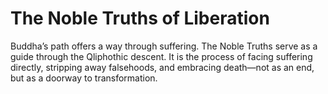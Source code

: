 # The Noble Truths of Liberation


Buddha’s path offers a way through suffering. The Noble Truths serve as a guide through the Qliphothic descent. It is the process of facing suffering directly, stripping away falsehoods, and embracing death—not as an end, but as a doorway to transformation.

